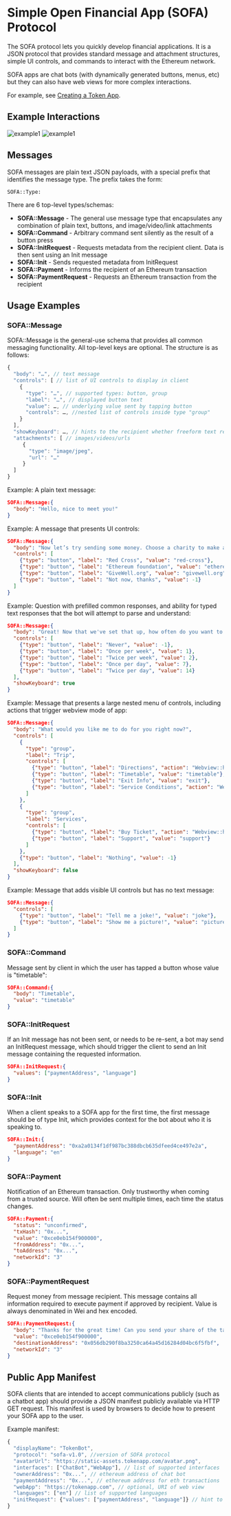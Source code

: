 # Simple Open Financial App (SOFA) Protocol

The SOFA protocol lets you quickly develop financial applications. It is a JSON protocol that provides standard message and attachment structures, simple UI controls, and commands to interact with the Ethereum network.

SOFA apps are chat bots (with dynamically generated buttons, menus, etc) but they can also have web views for more complex interactions.

For example, see [Creating a Token App](http://developers.tokenbrowser.com/docs/creating-a-token-app).

## Example Interactions

![example1](https://i.imgur.com/VXOyrDl.png)
![example1](https://i.imgur.com/muzf1Qi.jpg)

## Messages

SOFA messages are plain text JSON payloads, with a special prefix that identifies the message type.
The prefix takes the form:

`SOFA::Type:`

There are 6 top-level types/schemas:

- **SOFA::Message** - The general use message type that encapsulates any combination of plain text, buttons, and image/video/link attachments
- **SOFA::Command** - Arbitrary command sent silently as the result of a button press
- **SOFA::InitRequest** - Requests metadata from the recipient client. Data is then sent using an Init message
- **SOFA::Init** - Sends requested metadata from InitRequest
- **SOFA::Payment** - Informs the recipient of an Ethereum transaction
- **SOFA::PaymentRequest** - Requests an Ethereum transaction from the recipient


## Usage Examples

### SOFA::Message

SOFA::Message is the general-use schema that provides all common messaging functionality.
All top-level keys are optional. The structure is as follows:

```javascript
{
  "body": "…", // text message
  "controls": [ // list of UI controls to display in client
    {
      "type": "…", // supported types: button, group
      "label": "…", // displayed button text
      "value": …, // underlying value sent by tapping button
      "controls": …, //nested list of controls inside type "group"
    }
  ],
  "showKeyboard": …, // hints to the recipient whether freeform text responses will be accepted
  "attachments": [ // images/videos/urls
     {
       "type": "image/jpeg",
       "url": "…"
     }
  ]
}
```

Example: A plain text message:
```json
SOFA::Message:{
  "body": "Hello, nice to meet you!"
}
```

Example: A message that presents UI controls:
```json
SOFA::Message:{
  "body": "Now let’s try sending some money. Choose a charity to make a donation of $0.01.",
  "controls": [
    {"type": "button", "label": "Red Cross", "value": "red-cross"},
    {"type": "button", "label": "Ethereum foundation", "value": "ethereum-foundation"},
    {"type": "button", "label": "GiveWell.org", "value": "givewell.org"},
    {"type": "button", "label": "Not now, thanks", "value": -1}
  ]
}
```

Example: Question with prefilled common responses, and ability for typed text
responses that the bot will attempt to parse and understand:
```json
SOFA::Message:{
  "body": "Great! Now that we've set that up, how often do you want to recieve reminders?",
  "controls": [
    {"type": "button", "label": "Never", "value": -1},
    {"type": "button", "label": "Once per week", "value": 1},
    {"type": "button", "label": "Twice per week", "value": 2},
    {"type": "button", "label": "Once per day", "value": 7},
    {"type": "button", "label": "Twice per day", "value": 14}
  ],
  "showKeyboard": true
}
```

Example: Message that presents a large nested menu of controls, including actions that trigger
webview mode of app:
```json
SOFA::Message:{
  "body": "What would you like me to do for you right now?",
  "controls": [
    {
      "type": "group",
      "label": "Trip",
      "controls": [
        {"type": "button", "label": "Directions", "action": "Webview::http://mydapp.com/directions"},
        {"type": "button", "label": "Timetable", "value": "timetable"},
        {"type": "button", "label": "Exit Info", "value": "exit"},
        {"type": "button", "label": "Service Conditions", "action": "Webview::http://mydapp.com/service-conditions"}
      ]
    },
    {
      "type": "group",
      "label": "Services",
      "controls": [
        {"type": "button", "label": "Buy Ticket", "action": "Webview::http://mydapp.com/buy-ticket"},
        {"type": "button", "label": "Support", "value": "support"}
      ]
    },
    {"type": "button", "label": "Nothing", "value": -1}
  ],
  "showKeyboard": false
}
```


Example: Message that adds visible UI controls but has no text message:
```json
SOFA::Message:{
  "controls": [
    {"type": "button", "label": "Tell me a joke!", "value": "joke"},
    {"type": "button", "label": "Show me a picture!", "value": "picture"}
  ]
}
```


### SOFA::Command

Message sent by client in which the user has tapped a button whose value is "timetable":
```json
SOFA::Command:{
  "body": "Timetable",
  "value": "timetable"
}
```

### SOFA::InitRequest

If an Init message has not been sent, or needs to be re-sent, a bot may send
an InitRequest message, which should trigger the client to send an Init
message containing the requested information.

```json
SOFA::InitRequest:{
  "values": ["paymentAddress", "language"]
}
```


### SOFA::Init

When a client speaks to a SOFA app for the first time, the first message should be
of type Init, which provides context for the bot about who it is speaking to.

```json
SOFA::Init:{
  "paymentAddress": "0xa2a0134f1df987bc388dbcb635dfeed4ce497e2a",
  "language": "en"
}
```


### SOFA::Payment

Notification of an Ethereum transaction. Only trustworthy when coming from
a trusted source. Will often be sent multiple times, each time the status
changes.

```json
SOFA::Payment:{
  "status": "unconfirmed",
  "txHash": "0x...",
  "value": "0xce0eb154f900000",
  "fromAddress": "0x...",
  "toAddress": "0x...",
  "networkId": "3"
}
```



### SOFA::PaymentRequest

Request money from message recipient. This message contains all information required
to execute payment if approved by recipient. Value is always denominated in Wei and
hex encoded.

```json
SOFA::PaymentRequest:{
  "body": "Thanks for the great time! Can you send your share of the tab?",
  "value": "0xce0eb154f900000",
  "destinationAddress": "0x056db290f8ba3250ca64a45d16284d04bc6f5fbf",
  "networkId": "3"
}
```







## Public App Manifest

SOFA clients that are intended to accept communications publicly (such as a chatbot app)
should provide a JSON manifest publicly available via HTTP GET request. This manifest is
used by browsers to decide how to present your SOFA app to the user.

Example manifest:
```javascript
{
  "displayName": "TokenBot",
  "protocol": "sofa-v1.0", //version of SOFA protocol
  "avatarUrl": "https://static-assets.tokenapp.com/avatar.png",
  "interfaces": ["ChatBot","WebApp"], // list of supported interfaces
  "ownerAddress": "0x...", // ethereum address of chat bot
  "paymentAddress": "0x...", // ethereum address for eth transactions
  "webApp": "https://tokenapp.com", // optional, URI of web view
  "languages": ["en"] // list of supported languages
  "initRequest": {"values": ["paymentAddress", "language"]} // hint to client that an Init message should be sent automatically when the app is opened
}
```
